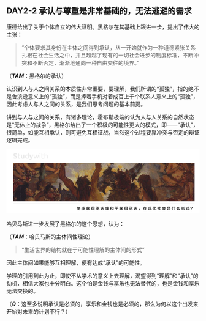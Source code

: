 ## DAY2-2 承认与尊重是非常基础的，无法逃避的需求

康德给出了关于个体自立的伟大证明。黑格尔在其基础上跟进一步，提出了伟大的主张：

> “个体要求其身份在主体之间得到承认，从一开始就作为一种道德紧张关系扎根在社会生活之中，并且超越了现有的一切社会进步的制度标准，不断冲突和不断否定，渐渐地通向一种自由交往的境界。”

（_**TAM**_：黑格尔的承认）

认识到人与人之间关系的本质性非常重要，要理解，我们所谓的“孤独”，指的绝不是鲁滨逊意义上的“孤独”，而是捧着手机对着成百上千个联系人意义上的“孤独”，因此考虑人与人之间的关系，是我们思考问题的基本前提。

讲到与人与之间的关系，有诸多理论，霍布斯极端的认为人与人关系的自然状态是“无休止的战争”，黑格尔给出了一个积极的可能性更大的模式，即——“承认”，很简单，如能互相承认，则可避免互相征战，当然这个过程要靠冲突与否定的辩证逻辑完成。

![](/assets/11.jpg)

哈贝马斯进一步发展了黑格尔的这个思想，认为：

（_**TAM**_：哈贝马斯的主体间性理论）

> “生活世界的结构就在于可能性理解的主体间的形式”

因此主体间如果能够互相理解，便有达成“承认”的可能性。

学理的引用到此为止，即使不从学术的意义上去理解，渴望得到“理解”和“承认”的动机，相信大家也十分明白。这个怕是金钱与享乐也无法替代的，也是金钱和享乐无法交换的。

（_Q_：这至多说明承认是必须的，享乐和金钱也是必须的，那么为何以这个出发来开始对未来的计划不行？）

